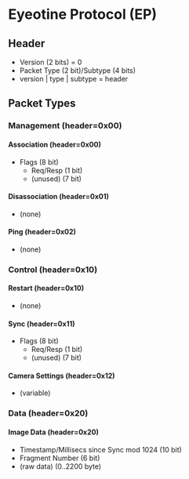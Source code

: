 # Eyeotine Protocol (EP)

## Header
- Version (2 bits) = 0
- Packet Type (2 bit)/Subtype (4 bits) 
- version | type | subtype = header

## Packet Types

### Management (header=0x00)
#### Association (header=0x00)
- Flags (8 bit)
  - Req/Resp (1 bit)
  - (unused) (7 bit)
#### Disassociation (header=0x01)
- (none)
#### Ping (header=0x02)
- (none)

### Control (header=0x10)
#### Restart (header=0x10)
- (none)
#### Sync (header=0x11)
- Flags (8 bit)
  - Req/Resp (1 bit)
  - (unused) (7 bit)
#### Camera Settings (header=0x12)
- (variable)

### Data (header=0x20)
#### Image Data (header=0x20)
- Timestamp/Millisecs since Sync mod 1024 (10 bit)
- Fragment Number (6 bit)
- (raw data) (0..2200 byte)



